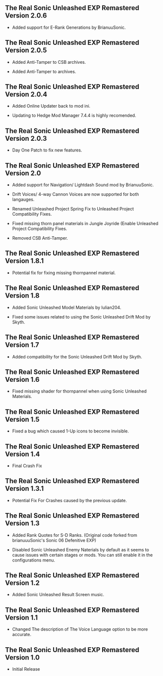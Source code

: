 ## The Real Sonic Unleashed EXP Remastered Version 2.0.6

- Added support for E-Rank Generations by BrianuuSonic.


## The Real Sonic Unleashed EXP Remastered Version 2.0.5

- Added Anti-Tamper to CSB archives.

- Added Anti-Tamper to archives.

## The Real Sonic Unleashed EXP Remastered Version 2.0.4

- Added Online Updater back to mod ini. 

- Updating to Hedge Mod Manager 7.4.4 is highly recomended.



## The Real Sonic Unleashed EXP Remastered Version 2.0.3

- Day One Patch to fix new features.


## The Real Sonic Unleashed EXP Remastered Version 2.0

- Added support for Navigation/ Lightdash Sound mod by BrianuuSonic. 

- Drift Voices/ 4-way Cannon Voices are now supported for both langauges.

- Renamed Unleashed Project Spring Fix to Unleashed Project Compatibility Fixes.

- Fixed missing thorn panel materials in Jungle Joyride (Enable Unleashed Project Compatibility Fixes.

- Removed CSB Anti-Tamper.


## The Real Sonic Unleashed EXP Remastered Version 1.8.1

- Potential fix for fixing missing thornpannel material.


## The Real Sonic Unleashed EXP Remastered Version 1.8

- Added Sonic Unleashed Model Materials by Iulian204.

- Fixed some issues related to using the Sonic Unleashed Drift Mod by Skyth.


## The Real Sonic Unleashed EXP Remastered Version 1.7

- Added compatibility for the Sonic Unleashed Drift Mod by Skyth.


## The Real Sonic Unleashed EXP Remastered Version 1.6

- Fixed missing shader for thornpannel when using Sonic Unleashed Materials.


## The Real Sonic Unleashed EXP Remastered Version 1.5
- Fixed a bug which caused 1-Up icons to become invisible.

## The Real Sonic Unleashed EXP Remastered Version 1.4

- Final Crash Fix


## The Real Sonic Unleashed EXP Remastered Version 1.3.1

- Potential Fix For Crashes caused by the previous update.

## The Real Sonic Unleashed EXP Remastered Version 1.3

- Added Rank Quotes for S-D Ranks. (Original code forked from brianuuuSonic's Sonic 06 Defenitive EXP)

- Disabled Sonic Unleashed Enemy Naterials by default as it seems to cause issues with certain stages or mods. You can still enable it in the configurations menu.



## The Real Sonic Unleashed EXP Remastered Version 1.2

- Added Sonic Unleashed Result Screen music.


## The Real Sonic Unleashed EXP Remastered Version 1.1

- Changed The description of The Voice Language option to be more accurate.


## The Real Sonic Unleashed EXP Remastered Version 1.0

- Initial Release